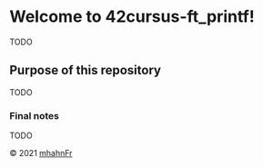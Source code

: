# Welcome to 42cursus-ft_printf!
TODO

## Purpose of this repository
TODO

### Final notes
TODO

© 2021 [mhahnFr](https://www.github.com/mhahnFr)